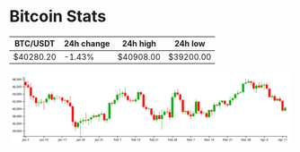 # Bitcoin Stats

BTC/USDT|24h change|24h high|24h low|
|---|---|---|---|
|$40280.20|-1.43%|$40908.00|$39200.00|

<img src="./chart.svg">
